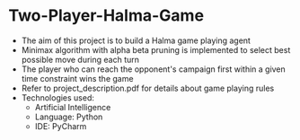 # Two-Player-Halma-Game
- The aim of this project is to build a Halma game playing agent
- Minimax algorithm with alpha beta pruning is implemented to select best possible move during each turn
- The player who can reach the opponent's campaign first within a given time constraint wins the game
- Refer to project_description.pdf for details about game playing rules
- Technologies used:
  - Artificial Intelligence
  - Language: Python
  - IDE: PyCharm
